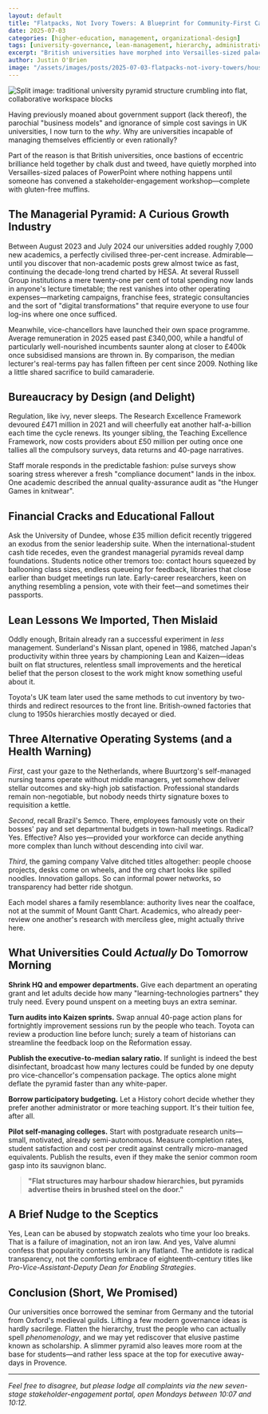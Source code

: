 ```yaml
---
layout: default
title: "Flatpacks, Not Ivory Towers: A Blueprint for Community-First Campuses"
date: 2025-07-03
categories: [higher-education, management, organizational-design]
tags: [university-governance, lean-management, hierarchy, administrative-bloat, kaizen, participatory-budgeting, flat-structures]
excerpt: "British universities have morphed into Versailles-sized palaces of PowerPoint where the managerial pyramid grows faster than academic staff. Time to flatten the hierarchy and trust the people who can actually spell phenomenology."
author: Justin O'Brien
image: "/assets/images/posts/2025-07-03-flatpacks-not-ivory-towers/house-of-cards.jpg"
---
```


![Split image: traditional university pyramid structure crumbling into flat, collaborative workspace blocks](/assets/images/posts/2025-07-10-flatpacks-not-ivory-towers/house-of-cards.jpg)

Having previously moaned about government support (lack thereof), the parochial "business models" and ignorance of simple cost savings in UK universities, I now turn to the *why*. Why are universities incapable of managing themselves efficiently or even rationally?

Part of the reason is that British universities, once bastions of eccentric brilliance held together by chalk dust and tweed, have quietly morphed into Versailles-sized palaces of PowerPoint where nothing happens until someone has convened a stakeholder-engagement workshop—complete with gluten-free muffins.

## The Managerial Pyramid: A Curious Growth Industry

Between August 2023 and July 2024 our universities added roughly 7,000 new academics, a perfectly civilised three-per-cent increase. Admirable—until you discover that non-academic posts grew almost twice as fast, continuing the decade-long trend charted by HESA. At several Russell Group institutions a mere twenty-one per cent of total spending now lands in anyone's lecture timetable; the rest vanishes into other operating expenses—marketing campaigns, franchise fees, strategic consultancies and the sort of "digital transformations" that require everyone to use four log-ins where one once sufficed.

Meanwhile, vice-chancellors have launched their own space programme. Average remuneration in 2025 eased past £340,000, while a handful of particularly well-nourished incumbents saunter along at closer to £400k once subsidised mansions are thrown in. By comparison, the median lecturer's real-terms pay has fallen fifteen per cent since 2009. Nothing like a little shared sacrifice to build camaraderie.

## Bureaucracy by Design (and Delight)

Regulation, like ivy, never sleeps. The Research Excellence Framework devoured £471 million in 2021 and will cheerfully eat another half-a-billion each time the cycle renews. Its younger sibling, the Teaching Excellence Framework, now costs providers about £50 million per outing once one tallies all the compulsory surveys, data returns and 40-page narratives.

Staff morale responds in the predictable fashion: pulse surveys show soaring stress wherever a fresh "compliance document" lands in the inbox. One academic described the annual quality-assurance audit as "the Hunger Games in knitwear".

## Financial Cracks and Educational Fallout

Ask the University of Dundee, whose £35 million deficit recently triggered an exodus from the senior leadership suite. When the international-student cash tide recedes, even the grandest managerial pyramids reveal damp foundations. Students notice other tremors too: contact hours squeezed by ballooning class sizes, endless queueing for feedback, libraries that close earlier than budget meetings run late. Early-career researchers, keen on anything resembling a pension, vote with their feet—and sometimes their passports.

## Lean Lessons We Imported, Then Mislaid

Oddly enough, Britain already ran a successful experiment in *less* management. Sunderland's Nissan plant, opened in 1986, matched Japan's productivity within three years by championing Lean and Kaizen—ideas built on flat structures, relentless small improvements and the heretical belief that the person closest to the work might know something useful about it.

Toyota's UK team later used the same methods to cut inventory by two-thirds and redirect resources to the front line. British-owned factories that clung to 1950s hierarchies mostly decayed or died.

## Three Alternative Operating Systems (and a Health Warning)

*First*, cast your gaze to the Netherlands, where Buurtzorg's self-managed nursing teams operate without middle managers, yet somehow deliver stellar outcomes and sky-high job satisfaction. Professional standards remain non-negotiable, but nobody needs thirty signature boxes to requisition a kettle.

*Second*, recall Brazil's Semco. There, employees famously vote on their bosses' pay and set departmental budgets in town-hall meetings. Radical? Yes. Effective? Also yes—provided your workforce can decide anything more complex than lunch without descending into civil war.

*Third*, the gaming company Valve ditched titles altogether: people choose projects, desks come on wheels, and the org chart looks like spilled noodles. Innovation gallops. So can informal power networks, so transparency had better ride shotgun.

Each model shares a family resemblance: authority lives near the coalface, not at the summit of Mount Gantt Chart. Academics, who already peer-review one another's research with merciless glee, might actually thrive here.

## What Universities Could *Actually* Do Tomorrow Morning

**Shrink HQ and empower departments.** Give each department an operating grant and let adults decide how many "learning-technologies partners" they truly need. Every pound unspent on a meeting buys an extra seminar.

**Turn audits into Kaizen sprints.** Swap annual 40-page action plans for fortnightly improvement sessions run by the people who teach. Toyota can review a production line before lunch; surely a team of historians can streamline the feedback loop on the Reformation essay.

**Publish the executive-to-median salary ratio.** If sunlight is indeed the best disinfectant, broadcast how many lectures could be funded by one deputy pro vice-chancellor's compensation package. The optics alone might deflate the pyramid faster than any white-paper.

**Borrow participatory budgeting.** Let a History cohort decide whether they prefer another administrator or more teaching support. It's their tuition fee, after all.

**Pilot self-managing colleges.** Start with postgraduate research units—small, motivated, already semi-autonomous. Measure completion rates, student satisfaction and cost per credit against centrally micro-managed equivalents. Publish the results, even if they make the senior common room gasp into its sauvignon blanc.

> **"Flat structures may harbour shadow hierarchies, but pyramids advertise theirs in brushed steel on the door."**

## A Brief Nudge to the Sceptics

Yes, Lean can be abused by stopwatch zealots who time your loo breaks. That is a failure of imagination, not an iron law. And yes, Valve alumni confess that popularity contests lurk in any flatland. The antidote is radical transparency, not the comforting embrace of eighteenth-century titles like *Pro-Vice-Assistant-Deputy Dean for Enabling Strategies*.

## Conclusion (Short, We Promised)

Our universities once borrowed the seminar from Germany and the tutorial from Oxford's medieval guilds. Lifting a few modern governance ideas is hardly sacrilege. Flatten the hierarchy, trust the people who can actually spell *phenomenology*, and we may yet rediscover that elusive pastime known as scholarship. A slimmer pyramid also leaves more room at the base for students—and rather less space at the top for executive away-days in Provence.

---

*Feel free to disagree, but please lodge all complaints via the new seven-stage stakeholder-engagement portal, open Mondays between 10:07 and 10:12.*
